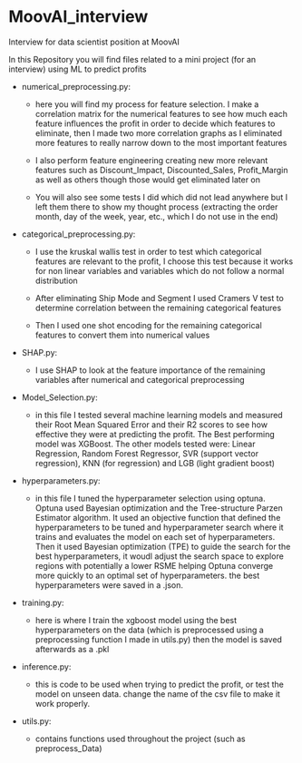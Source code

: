 # MoovAI_interview
Interview for data scientist position at MoovAI

In this Repository you will find files related to a mini project (for an interview) using ML to predict profits

- numerical_preprocessing.py:
  - here you will find my process for feature selection.  I make a correlation matrix for the numerical features to see how much each feature influences the profit in order to decide which features to eliminate, then I made two more correlation graphs as I eliminated more features to really narrow down to the most important features

  - I also perform feature engineering creating new more relevant features such as Discount_Impact, Discounted_Sales, Profit_Margin as well as others though those would get eliminated later on

  - You will also see some tests I did which did not lead anywhere but I left them there to show my thought process (extracting the order month, day of the week, year, etc., which I do not use in the end)

- categorical_preprocessing.py:

  - I use the kruskal wallis test in order to test which categorical features are relevant to the profit, I choose this test because it works for non linear variables and variables which do not follow a normal distribution

  - After eliminating Ship Mode and Segment I used Cramers V test to determine correlation between the remaining categorical features
  
  - Then I used one shot encoding for the remaining categorical features to convert them into numerical values 

- SHAP.py:
  - I use SHAP to look at the feature importance of the remaining variables after numerical and categorical preprocessing 

- Model_Selection.py: 
    - in this file I tested several machine learning models and measured their Root Mean Squared Error and their R2 scores to see how effective they were at predicting the profit.  The Best performing model was XGBoost.  The other models tested were: Linear Regression, Random Forest Regressor, SVR (support vector regression), KNN (for regression) and LGB (light gradient boost) 

- hyperparameters.py: 
    - in this file I tuned the hyperparameter selection using optuna.  Optuna used Bayesian optimization and the Tree-structure Parzen Estimator algorithm.  It used an objective function that defined the hyperparameters to be tuned and hyperparameter search where it trains and evaluates the model on each set of hyperparameters.  Then it used Bayesian optimization (TPE) to guide the search for the best hyperparameters, it woudl adjust the search space to explore regions with potentially a lower RSME helping Optuna converge more quickly to an optimal set of hyperparameters.  the best hyperparameters were saved in a .json.  

- training.py: 
    - here is where I train the xgboost model using the best hyperparameters on the data (which is preprocessed using a preprocessing function I made in utils.py)
    then the model is saved afterwards as a .pkl

- inference.py:
    - this is code to be used when trying to predict the profit, or test the model on unseen data.  change the name of the csv file to make it work properly.  

- utils.py:
    - contains functions used throughout the project (such as preprocess_Data)